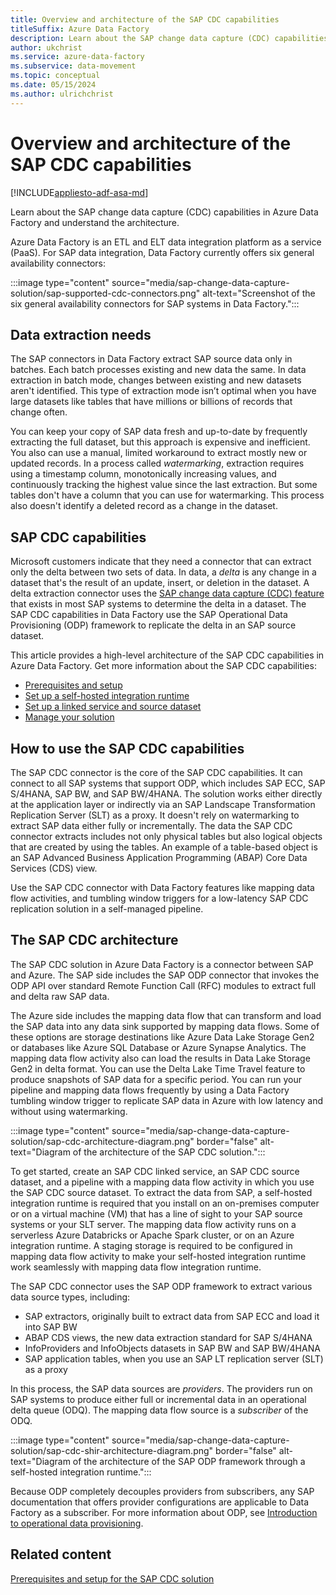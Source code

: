 ```yaml
---
title: Overview and architecture of the SAP CDC capabilities
titleSuffix: Azure Data Factory
description: Learn about the SAP change data capture (CDC) capabilities in Azure Data Factory and understand its architecture.
author: ukchrist
ms.service: azure-data-factory
ms.subservice: data-movement
ms.topic: conceptual
ms.date: 05/15/2024
ms.author: ulrichchrist
---
```


# Overview and architecture of the SAP CDC capabilities

[!INCLUDE[appliesto-adf-asa-md](includes/appliesto-adf-asa-md.md)]

Learn about the SAP change data capture (CDC) capabilities in Azure Data Factory and understand the architecture.

Azure Data Factory is an ETL and ELT data integration platform as a service (PaaS). For SAP data integration, Data Factory currently offers six general availability connectors:

:::image type="content" source="media/sap-change-data-capture-solution/sap-supported-cdc-connectors.png" alt-text="Screenshot of the six general availability connectors for SAP systems in Data Factory.":::

## Data extraction needs

The SAP connectors in Data Factory extract SAP source data only in batches. Each batch processes existing and new data the same. In data extraction in batch mode, changes between existing and new datasets aren't identified. This type of extraction mode isn’t optimal when you have large datasets like tables that have millions or billions of records that change often.

You can keep your copy of SAP data fresh and up-to-date by frequently extracting the full dataset, but this approach is expensive and inefficient. You also can use a manual, limited workaround to extract mostly new or updated records. In a process called *watermarking*, extraction requires using a timestamp column, monotonically increasing values, and continuously tracking the highest value since the last extraction. But some tables don't have a column that you can use for watermarking. This process also doesn't identify a deleted record as a change in the dataset.

## SAP CDC capabilities

Microsoft customers indicate that they need a connector that can extract only the delta between two sets of data. In data, a *delta* is any change in a dataset that's the result of an update, insert, or deletion in the dataset. A delta extraction connector uses the [SAP change data capture (CDC) feature](https://help.sap.com/docs/SAP_DATA_SERVICES/ec06fadc50b64b6184f835e4f0e1f52f/1752bddf523c45f18ce305ac3bcd7e08.html?q=change%20data%20capture) that exists in most SAP systems to determine the delta in a dataset. The SAP CDC capabilities in Data Factory use the SAP Operational Data Provisioning (ODP) framework to replicate the delta in an SAP source dataset.

This article provides a high-level architecture of the SAP CDC capabilities in Azure Data Factory. Get more information about the SAP CDC capabilities:

- [Prerequisites and setup](sap-change-data-capture-prerequisites-configuration.md)
- [Set up a self-hosted integration runtime](sap-change-data-capture-shir-preparation.md)
- [Set up a linked service and source dataset](sap-change-data-capture-prepare-linked-service-source-dataset.md)
- [Manage your solution](sap-change-data-capture-management.md)

## How to use the SAP CDC capabilities

The SAP CDC connector is the core of the SAP CDC capabilities. It can connect to all SAP systems that support ODP, which includes SAP ECC, SAP S/4HANA, SAP BW, and SAP BW/4HANA. The solution works either directly at the application layer or indirectly via an SAP Landscape Transformation Replication Server (SLT) as a proxy. It doesn't rely on watermarking to extract SAP data either fully or incrementally. The data the SAP CDC connector extracts includes not only physical tables but also logical objects that are created by using the tables. An example of a table-based object is an SAP Advanced Business Application Programming (ABAP) Core Data Services (CDS) view.

Use the SAP CDC connector with Data Factory features like mapping data flow activities, and tumbling window triggers for a low-latency SAP CDC replication solution in a self-managed pipeline.

## The SAP CDC architecture

The SAP CDC solution in Azure Data Factory is a connector between SAP and Azure. The SAP side includes the SAP ODP connector that invokes the ODP API over standard Remote Function Call (RFC) modules to extract full and delta raw SAP data.

The Azure side includes the mapping data flow that can transform and load the SAP data into any data sink supported by mapping data flows. Some of these options are storage destinations like Azure Data Lake Storage Gen2 or databases like Azure SQL Database or Azure Synapse Analytics. The mapping data flow activity also can load the results in Data Lake Storage Gen2 in delta format. You can use the Delta Lake Time Travel feature to produce snapshots of SAP data for a specific period. You can run your pipeline and mapping data flows frequently by using a Data Factory tumbling window trigger to replicate SAP data in Azure with low latency and without using watermarking.

:::image type="content" source="media/sap-change-data-capture-solution/sap-cdc-architecture-diagram.png" border="false" alt-text="Diagram of the architecture of the SAP CDC solution.":::

To get started, create an SAP CDC linked service, an SAP CDC source dataset, and a pipeline with a mapping data flow activity in which you use the SAP CDC source dataset. To extract the data from SAP, a self-hosted integration runtime is required that you install on an on-premises computer or on a virtual machine (VM) that has a line of sight to your SAP source systems or your SLT server. The mapping data flow activity runs on a serverless Azure Databricks or Apache Spark cluster, or on an Azure integration runtime. A staging storage is required to be configured in mapping data flow activity to make your self-hosted integration runtime work seamlessly with mapping data flow integration runtime.

The SAP CDC connector uses the SAP ODP framework to extract various data source types, including:

- SAP extractors, originally built to extract data from SAP ECC and load it into SAP BW
- ABAP CDS views, the new data extraction standard for SAP S/4HANA
- InfoProviders and InfoObjects datasets in SAP BW and SAP BW/4HANA
- SAP application tables, when you use an SAP LT replication server (SLT) as a proxy

In this process, the SAP data sources are *providers*. The providers run on SAP systems to produce either full or incremental data in an operational delta queue (ODQ). The mapping data flow source is a *subscriber* of the ODQ.

:::image type="content" source="media/sap-change-data-capture-solution/sap-cdc-shir-architecture-diagram.png" border="false" alt-text="Diagram of the architecture of the SAP ODP framework through a self-hosted integration runtime.":::

Because ODP completely decouples providers from subscribers, any SAP documentation that offers provider configurations are applicable to Data Factory as a subscriber. For more information about ODP, see [Introduction to operational data provisioning](https://wiki.scn.sap.com/wiki/display/BI/Introduction+to+Operational+Data+Provisioning).

## Related content

[Prerequisites and setup for the SAP CDC solution](sap-change-data-capture-prerequisites-configuration.md)
